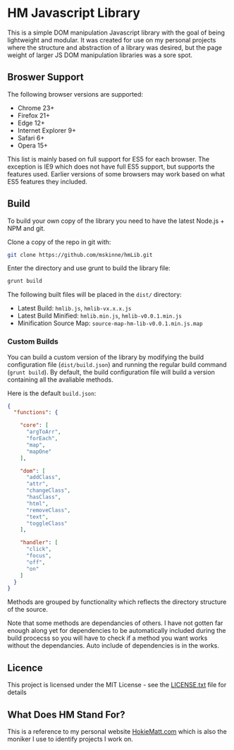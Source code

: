 # HM Javascript Library

This is a simple DOM manipulation Javascript library with the goal of being lightweight and modular.  It was created for use on my personal projects where the structure and abstraction of a library was desired, but the page weight of larger JS DOM manipulation libraries was a sore spot.

## Broswer Support

The following browser versions are supported:

* Chrome 23+
* Firefox 21+
* Edge 12+
* Internet Explorer 9+
* Safari 6+
* Opera 15+

This list is mainly based on full support for ES5 for each browser.  The exception is IE9 which does not have full ES5 support, but supports the features used.  Earlier versions of some browsers may work based on what ES5 features they included.

## Build

To build your own copy of the library you need to have the latest Node.js + NPM and git.

Clone a copy of the repo in git with:

```bash
git clone https://github.com/mskinne/hmLib.git
```

Enter the directory and use grunt to build the library file:

```bash
grunt build
```

The following built files will be placed in the ```dist/``` directory:

* Latest Build: ```hmlib.js```, ```hmlib-vx.x.x.js```
* Latest Build Minified: ```hmlib.min.js```, ```hmlib-v0.0.1.min.js```
* Minification Source Map: ```source-map-hm-lib-v0.0.1.min.js.map```

### Custom Builds
You can build a custom version of the library by modifying the build configuration file (```dist/build.json```) and running the regular build command (```grunt build```).  By default, the build configuration file will build a version containing all the avaliable methods.

Here is the default ```build.json```:

```json
{
  "functions": {

    "core": [
      "argToArr",
      "forEach",
      "map",
      "mapOne"
    ],

    "dom": [
      "addClass",
      "attr",
      "changeClass",
      "hasClass",
      "html",
      "removeClass",
      "text",
      "toggleClass"
    ],

    "handler": [
      "click",
      "focus",
      "off",
      "on"
    ]
  }
}
```

Methods are grouped by functionality which reflects the directory structure of the source.

Note that some methods are dependancies of others.  I have not gotten far enough along yet for dependencies to be automatically included during the build procecss so you will have to check if a method you want works without the dependancies.  Auto include of dependencies is in the works.

## Licence

This project is licensed under the MIT License - see the [LICENSE.txt](LICENSE.txt) file for details

## What Does HM Stand For?

This is a reference to my personal website [HokieMatt.com](https://hokiematt.com) which is also the moniker I use to identify projects I work on.

